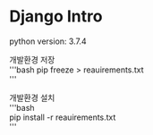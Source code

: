 # Django Intro
python version: 3.7.4

개발환경 저장  
'''bash
pip freeze > reauirements.txt  
'''  

개발환경 설치   
'''bash  
pip install -r reauirements.txt  
'''  